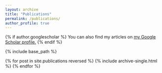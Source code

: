 ```yaml
---
layout: archive
title: "Publications"
permalink: /publications/
author_profile: true
---
```


{% if author.googlescholar %}
  You can also find my articles on <u><a href="{{author.googlescholar}}">my Google Scholar profile</a>.</u>
{% endif %}
 
{% include base_path %}

{% for post in site.publications reversed %}
  {% include archive-single.html %}
{% endfor %}
 
